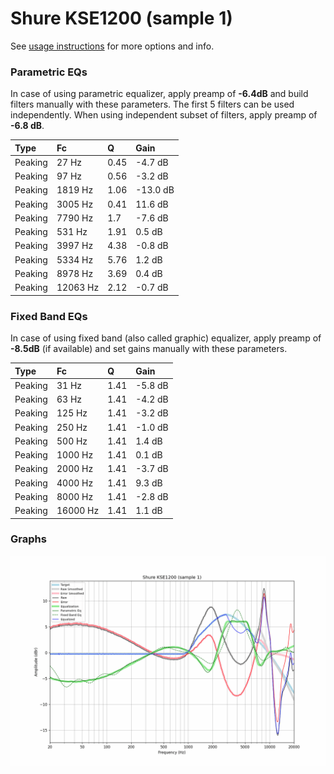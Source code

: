 # Shure KSE1200 (sample 1)
See [usage instructions](https://github.com/jaakkopasanen/AutoEq#usage) for more options and info.

### Parametric EQs
In case of using parametric equalizer, apply preamp of **-6.4dB** and build filters manually
with these parameters. The first 5 filters can be used independently.
When using independent subset of filters, apply preamp of **-6.8 dB**.

| Type    | Fc       |    Q | Gain     |
|:--------|:---------|:-----|:---------|
| Peaking | 27 Hz    | 0.45 | -4.7 dB  |
| Peaking | 97 Hz    | 0.56 | -3.2 dB  |
| Peaking | 1819 Hz  | 1.06 | -13.0 dB |
| Peaking | 3005 Hz  | 0.41 | 11.6 dB  |
| Peaking | 7790 Hz  | 1.7  | -7.6 dB  |
| Peaking | 531 Hz   | 1.91 | 0.5 dB   |
| Peaking | 3997 Hz  | 4.38 | -0.8 dB  |
| Peaking | 5334 Hz  | 5.76 | 1.2 dB   |
| Peaking | 8978 Hz  | 3.69 | 0.4 dB   |
| Peaking | 12063 Hz | 2.12 | -0.7 dB  |

### Fixed Band EQs
In case of using fixed band (also called graphic) equalizer, apply preamp of **-8.5dB**
(if available) and set gains manually with these parameters.

| Type    | Fc       |    Q | Gain    |
|:--------|:---------|:-----|:--------|
| Peaking | 31 Hz    | 1.41 | -5.8 dB |
| Peaking | 63 Hz    | 1.41 | -4.2 dB |
| Peaking | 125 Hz   | 1.41 | -3.2 dB |
| Peaking | 250 Hz   | 1.41 | -1.0 dB |
| Peaking | 500 Hz   | 1.41 | 1.4 dB  |
| Peaking | 1000 Hz  | 1.41 | 0.1 dB  |
| Peaking | 2000 Hz  | 1.41 | -3.7 dB |
| Peaking | 4000 Hz  | 1.41 | 9.3 dB  |
| Peaking | 8000 Hz  | 1.41 | -2.8 dB |
| Peaking | 16000 Hz | 1.41 | 1.1 dB  |

### Graphs
![](./Shure%20KSE1200%20(sample%201).png)